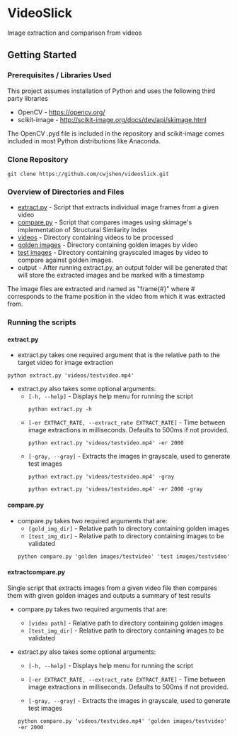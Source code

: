 # VideoSlick
Image extraction and comparison from videos

## Getting Started

### Prerequisites / Libraries Used

This project assumes installation of Python and uses the following third party libraries

* OpenCV - https://opencv.org/
* scikit-image - http://scikit-image.org/docs/dev/api/skimage.html

The OpenCV .pyd file is included in the repository and scikit-image comes included in most Python distributions like Anaconda.

### Clone Repository
```
git clone https://github.com/cwjshen/videoslick.git
```

### Overview of Directories and Files

* [extract.py](https://github.com/cwjshen/videoslick/blob/master/extract.py) - Script that extracts individual image frames from a given video
* [compare.py](https://github.com/cwjshen/videoslick/blob/master/compare.py) - Script that compares images using skimage's implementation of Structural Similarity Index
* [videos](https://github.com/cwjshen/videoslick/tree/master/videos) - Directory containing videos to be processed
* [golden images](https://github.com/cwjshen/videoslick/tree/master/golden%20images) - Directory containing golden images by video
* [test images](https://github.com/cwjshen/videoslick/tree/master/test%20images) - Directory containing grayscaled images by video to compare against golden images.
* output - After running extract.py, an output folder will be generated that will store the extracted images and be marked with a timestamp

The image files are extracted and named as "frame{#}" where # corresponds to the frame position in the video from which it was extracted from.

### Running the scripts

#### extract.py
* extract.py takes one required argument that is the relative path to the target video for image extraction
```
python extract.py 'videos/testvideo.mp4'
```
* extract.py also takes some optional arguments:
  * `[-h, --help]` - Displays help menu for running the script
     ```
     python extract.py -h
     ```
  * `[-er EXTRACT_RATE, --extract_rate EXTRACT_RATE]` - Time between image extractions in milliseconds. Defaults to 500ms if not provided.
     ``` 
     python extract.py 'videos/testvideo.mp4' -er 2000 
     ```
   * `[-gray, --gray]` -  Extracts the images in grayscale, used to generate test images
     ```
     python extract.py 'videos/testvideo.mp4' -gray
     ```
     ```
     python extract.py 'videos/testvideo.mp4' -er 2000 -gray
     ```
     
#### compare.py
* compare.py takes two required arguments that are:
  * `[gold_img_dir]` - Relative path to directory containing golden images
  * `[test_img_dir]` - Relative path to directory containing images to be validated
  ```
  python compare.py 'golden images/testvideo' 'test images/testvideo'
  ```
#### extractcompare.py

Single script that extracts images from a given video file then compares them with given golden images and outputs a summary of test results

* compare.py takes two required arguments that are:
  * `[video path]` - Relative path to directory containing golden images
  * `[test_img_dir]` - Relative path to directory containing images to be validated
* extract.py also takes some optional arguments:
  * `[-h, --help]` - Displays help menu for running the script

  * `[-er EXTRACT_RATE, --extract_rate EXTRACT_RATE]` - Time between image extractions in milliseconds. Defaults to 500ms if not provided.
   * `[-gray, --gray]` -  Extracts the images in grayscale, used to generate test images

  ```
  python compare.py 'videos/testvideo.mp4' 'golden images/testvideo' -er 2000
  ```  
